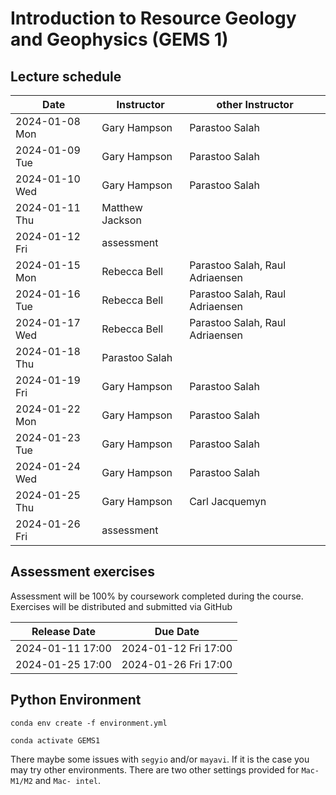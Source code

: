 # Introduction to Resource Geology and Geophysics (GEMS 1)



## Lecture schedule

|Date             |Instructor  |other Instructor   |
|--------------------------|------------|------------|
|2024-01-08 Mon | Gary Hampson| Parastoo Salah | 
|2024-01-09 Tue | Gary Hampson| Parastoo Salah |
|2024-01-10  Wed | Gary Hampson |Parastoo Salah |
|2024-01-11  Thu | Matthew Jackson| |
|2024-01-12  Fri |  assessment 
|2024-01-15 Mon | Rebecca Bell| Parastoo Salah, Raul Adriaensen  | 
|2024-01-16 Tue | Rebecca Bell| Parastoo Salah, Raul Adriaensen  | 
|2024-01-17  Wed | Rebecca Bell| Parastoo Salah, Raul Adriaensen  | 
|2024-01-18  Thu | Parastoo Salah | | 
|2024-01-19  Fri | Gary Hampson |Parastoo Salah |
|2024-01-22 Mon | Gary Hampson| Parastoo Salah | 
|2024-01-23 Tue | Gary Hampson| Parastoo Salah | 
|2024-01-24  Wed | Gary Hampson| Parastoo Salah | 
|2024-01-25  Thu | Gary Hampson| Carl Jacquemyn | 
|2024-01-26  Fri |  assessment 



## Assessment exercises

Assessment will be 100% by coursework completed during the course. Exercises will be distributed and submitted via GitHub 

|Release Date             |Due Date  |
|--------------------------|------------|
|2024-01-11 17:00  | 2024-01-12  Fri 17:00 |  
|2024-01-25 17:00 | 2024-01-26  Fri 17:00 |  



## Python Environment

`conda env create -f environment.yml`

`conda activate GEMS1`

There maybe some issues with `segyio` and/or `mayavi`. If it is the case you may try other environments. There are two other settings provided 
for `Mac- M1/M2` and `Mac- intel`. 
